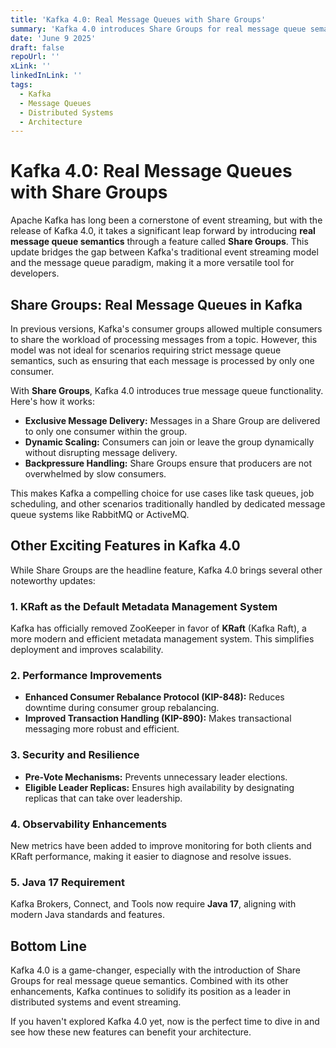 ```yaml
---
title: 'Kafka 4.0: Real Message Queues with Share Groups'
summary: 'Kafka 4.0 introduces Share Groups for real message queue semantics, along with other exciting updates like KRaft, performance improvements, and enhanced observability.'
date: 'June 9 2025'
draft: false
repoUrl: ''
xLink: ''
linkedInLink: ''
tags:
  - Kafka
  - Message Queues
  - Distributed Systems
  - Architecture
---
```


# Kafka 4.0: Real Message Queues with Share Groups

Apache Kafka has long been a cornerstone of event streaming, but with the release of Kafka 4.0, it takes a significant leap forward by introducing **real message queue semantics** through a feature called **Share Groups**. This update bridges the gap between Kafka's traditional event streaming model and the message queue paradigm, making it a more versatile tool for developers.

## Share Groups: Real Message Queues in Kafka

In previous versions, Kafka's consumer groups allowed multiple consumers to share the workload of processing messages from a topic. However, this model was not ideal for scenarios requiring strict message queue semantics, such as ensuring that each message is processed by only one consumer.

With **Share Groups**, Kafka 4.0 introduces true message queue functionality. Here's how it works:

- **Exclusive Message Delivery:** Messages in a Share Group are delivered to only one consumer within the group.
- **Dynamic Scaling:** Consumers can join or leave the group dynamically without disrupting message delivery.
- **Backpressure Handling:** Share Groups ensure that producers are not overwhelmed by slow consumers.

This makes Kafka a compelling choice for use cases like task queues, job scheduling, and other scenarios traditionally handled by dedicated message queue systems like RabbitMQ or ActiveMQ.

## Other Exciting Features in Kafka 4.0

While Share Groups are the headline feature, Kafka 4.0 brings several other noteworthy updates:

### 1. KRaft as the Default Metadata Management System

Kafka has officially removed ZooKeeper in favor of **KRaft** (Kafka Raft), a more modern and efficient metadata management system. This simplifies deployment and improves scalability.

### 2. Performance Improvements

- **Enhanced Consumer Rebalance Protocol (KIP-848):** Reduces downtime during consumer group rebalancing.
- **Improved Transaction Handling (KIP-890):** Makes transactional messaging more robust and efficient.

### 3. Security and Resilience

- **Pre-Vote Mechanisms:** Prevents unnecessary leader elections.
- **Eligible Leader Replicas:** Ensures high availability by designating replicas that can take over leadership.

### 4. Observability Enhancements

New metrics have been added to improve monitoring for both clients and KRaft performance, making it easier to diagnose and resolve issues.

### 5. Java 17 Requirement

Kafka Brokers, Connect, and Tools now require **Java 17**, aligning with modern Java standards and features.

## Bottom Line

Kafka 4.0 is a game-changer, especially with the introduction of Share Groups for real message queue semantics. Combined with its other enhancements, Kafka continues to solidify its position as a leader in distributed systems and event streaming.

If you haven't explored Kafka 4.0 yet, now is the perfect time to dive in and see how these new features can benefit your architecture.
